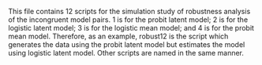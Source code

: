 This file contains 12 scripts for the simulation study of robustness analysis of the incongruent model pairs. 1 is for the probit latent model; 2 is for the logistic latent model; 3 is for the logistic mean model; and 4 is for the probit mean model. 
Therefore, as an example, robust12 is the script which generates the data using the probit latent model but estimates the model using logistic latent model. Other scripts are named in the same manner.  
